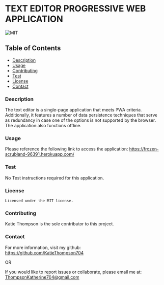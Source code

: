 # TEXT EDITOR PROGRESSIVE WEB APPLICATION

![MIT](https://img.shields.io/badge/license-MIT-blue)

## Table of Contents

- [Description](#description)
- [Usage](#usage)
- [Contributing](#contributing)
- [Test](#test)
- [License](#license)
- [Contact](#contact)

### Description

The text editor is a single-page application that meets PWA criteria. Additionally, it features a number of data persistence techniques that serve as redundancy in case one of the options is not supported by the browser. The application also functions offline.

### Usage

Please reference the following link to access the application: https://frozen-scrubland-96391.herokuapp.com/

### Test

No Test instructions required for this application.

### License

    Licensed under the MIT license.

### Contributing

Katie Thompson is the sole contributor to this project.

### Contact

For more information, visit my github: https://github.com/KatieThompson704

OR

If you would like to report issues or collaborate, please email me at: [ThompsonKatherine704@gmail.com](mailto:ThompsonKatherine704@gmail.com)
